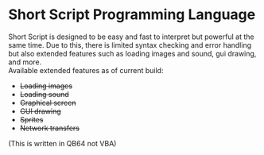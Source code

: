 # Short Script Programming Language
Short Script is designed to be easy and fast to interpret but powerful at the same time. Due to this, there is limited syntax checking and error handling but also extended features such as loading images and sound, gui drawing, and more.<br>
Available extended features as of current build:<br>
* ~~Loading images~~<br>
* ~~Loading sound~~<br>
* ~~Graphical screen~~<br>
* ~~GUI drawing~~<br>
* ~~Sprites~~<br>
* ~~Network transfers~~<br>

(This is written in QB64 not VBA)
